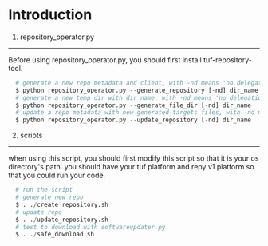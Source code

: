 Introduction
=================================
1. repository_operator.py
---------------------------------
Before using repository_operator.py, you should first install tuf-repository-tool.

```python
  # generate a new repo metadata and client, with -nd means 'no delegation'
  $ python repository_operator.py --generate_repository [-nd] dir_name
  # generate a new temp dir with dir_name, with -nd means 'no delegation'
  $ python repository_operator.py --generate_file_dir [-nd] dir_name
  # update a repo metadata with new generated targets files, with -nd means 'no delegation'
  $ python repository_operator.py --update_repository [-nd] dir_name
```

2. scripts
---------------------------------
when using this script, you should first modify this script so that it is your os directory's path.
you should have your tuf platform and repy v1 platform so that you could run your code.

```python
  # run the script
  # generate new repo
  $ . ./create_repository.sh
  # update repo
  $ . ./update_repository.sh
  # test to download with softwareupdater.py
  $ . ./safe_download.sh
```
